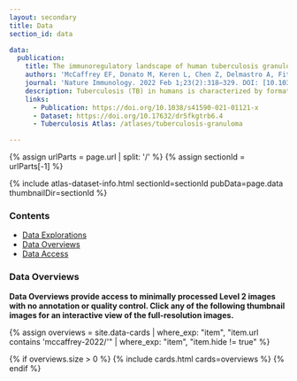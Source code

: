```yaml
---
layout: secondary
title: Data
section_id: data

data:
  publication:
    title: The immunoregulatory landscape of human tuberculosis granulomas
    authors: 'McCaffrey EF, Donato M, Keren L, Chen Z, Delmastro A, Fitzpatrick MB, Gupta S, Greenwald NF, Baranski A, Graf W, Kumar R, Bosse M, Fullaway CC, Ramdial PK, Forgó E, Jojic V, Van Valen D, Mehra S, Khader SA, Bendall SC, van de Rijn M, Kalman D, Kaushal D, Hunter RL, Banaei N, Steyn AJC, Khatri P, Angelo M.'
    journal: 'Nature Immunology. 2022 Feb 1;23(2):318–329. DOI: [10.1038/s41590-021-01121-x](https://doi.org/10.1038/s41590-021-01121-x)'
    description: Tuberculosis (TB) in humans is characterized by formation of immune-rich granulomas in infected tissues, the architecture and composition of which are thought to affect disease outcome. However, our understanding of the spatial relationships that control human granulomas is limited. Here, we used multiplexed ion beam imaging by time of flight (MIBI-TOF) to image 37 proteins in tissues from patients with active TB. We constructed a comprehensive atlas that maps 19 cell subsets across 8 spatial microenvironments. This atlas shows an IFN-γ-depleted microenvironment enriched for TGF-β, regulatory T cells and IDO1+ PD-L1+ myeloid cells. In a further transcriptomic meta-analysis of peripheral blood from patients with TB, immunoregulatory trends mirror those identified by granuloma imaging. Notably, PD-L1 expression is associated with progression to active TB and treatment response. These data indicate that in TB granulomas, there are local spatially coordinated immunoregulatory programs with systemic manifestations that define active TB.
    links:
      - Publication: https://doi.org/10.1038/s41590-021-01121-x
      - Dataset: https://doi.org/10.17632/dr5fkgtrb6.4
      - Tuberculosis Atlas: /atlases/tuberculosis-granuloma

---
```


{% assign urlParts = page.url | split: '/' %}
{% assign sectionId = urlParts[-1] %}

{% include atlas-dataset-info.html
    sectionId=sectionId
    pubData=page.data
    thumbnailDir=sectionId %}

### Contents
* [Data Explorations](#data-explorations)
* [Data Overviews](#data-overviews)
* [Data Access](#data-access)

### Data Overviews
**Data Overviews provide access to minimally processed Level 2 images with no annotation or quality control. Click any of the following thumbnail images for an interactive view of the full-resolution images.**

{%
    assign overviews = site.data-cards
    | where_exp: "item", "item.url contains 'mccaffrey-2022/'"
    | where_exp: "item", "item.hide != true"
%}

{% if overviews.size > 0 %}
  {% include cards.html cards=overviews %}
{% endif %}

